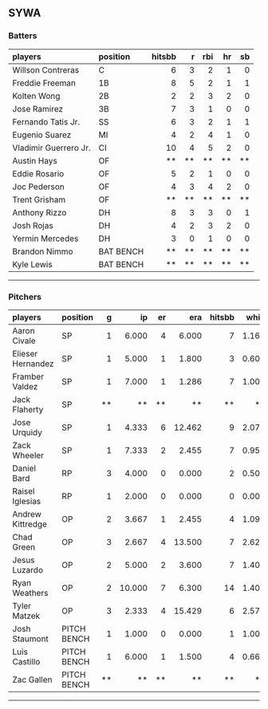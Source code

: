 ## SYWA

### Batters

 
|players               |position  | hitsbb|  r| rbi| hr| sb| 
|:---------------------|:---------|------:|--:|---:|--:|--:| 
|Willson Contreras     |C         |      6|  3|   2|  1|  0| 
|Freddie Freeman       |1B        |      8|  5|   2|  1|  1| 
|Kolten Wong           |2B        |      2|  2|   3|  2|  0| 
|Jose Ramirez          |3B        |      7|  3|   1|  0|  0| 
|Fernando Tatis Jr.    |SS        |      6|  3|   2|  1|  1| 
|Eugenio Suarez        |MI        |      4|  2|   4|  1|  0| 
|Vladimir Guerrero Jr. |CI        |     10|  4|   5|  2|  0| 
|Austin Hays           |OF        |     **| **|  **| **| **| 
|Eddie Rosario         |OF        |      5|  2|   1|  0|  0| 
|Joc Pederson          |OF        |      4|  3|   4|  2|  0| 
|Trent Grisham         |OF        |     **| **|  **| **| **| 
|Anthony Rizzo         |DH        |      8|  3|   3|  0|  1| 
|Josh Rojas            |DH        |      4|  2|   3|  2|  0| 
|Yermin Mercedes       |DH        |      3|  0|   1|  0|  0| 
|Brandon Nimmo         |BAT BENCH |     **| **|  **| **| **| 
|Kyle Lewis            |BAT BENCH |     **| **|  **| **| **| 


* * *

### Pitchers

 
|players           |position    |  g|     ip| er|    era| hitsbb|  whip| so|  w| sv| 
|:-----------------|:-----------|--:|------:|--:|------:|------:|-----:|--:|--:|--:| 
|Aaron Civale      |SP          |  1|  6.000|  4|  6.000|      7| 1.167|  4|  1|  0| 
|Elieser Hernandez |SP          |  1|  5.000|  1|  1.800|      3| 0.600|  6|  0|  0| 
|Framber Valdez    |SP          |  1|  7.000|  1|  1.286|      7| 1.000| 10|  1|  0| 
|Jack Flaherty     |SP          | **|     **| **|     **|     **|    **| **| **| **| 
|Jose Urquidy      |SP          |  1|  4.333|  6| 12.462|      9| 2.077|  5|  0|  0| 
|Zack Wheeler      |SP          |  1|  7.333|  2|  2.455|      7| 0.955|  8|  0|  0| 
|Daniel Bard       |RP          |  3|  4.000|  0|  0.000|      2| 0.500|  7|  0|  2| 
|Raisel Iglesias   |RP          |  1|  2.000|  0|  0.000|      0| 0.000|  4|  0|  1| 
|Andrew Kittredge  |OP          |  2|  3.667|  1|  2.455|      4| 1.091|  3|  0|  0| 
|Chad Green        |OP          |  3|  2.667|  4| 13.500|      7| 2.625|  4|  0|  0| 
|Jesus Luzardo     |OP          |  2|  5.000|  2|  3.600|      7| 1.400|  8|  1|  0| 
|Ryan Weathers     |OP          |  2| 10.000|  7|  6.300|     14| 1.400|  6|  1|  0| 
|Tyler Matzek      |OP          |  3|  2.333|  4| 15.429|      6| 2.571|  3|  0|  0| 
|Josh Staumont     |PITCH BENCH |  1|  1.000|  0|  0.000|      1| 1.000|  1|  0|  0| 
|Luis Castillo     |PITCH BENCH |  1|  6.000|  1|  1.500|      4| 0.667|  5|  1|  0| 
|Zac Gallen        |PITCH BENCH | **|     **| **|     **|     **|    **| **| **| **| 


* * *


